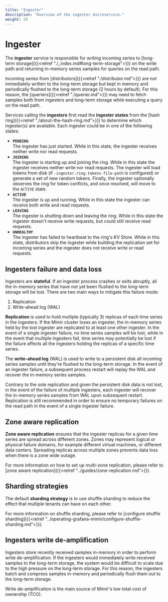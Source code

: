 ```yaml
---
title: "Ingester"
description: "Overview of the ingester microservice."
weight: 10
---
```


# Ingester

The **ingester** service is responsible for writing incoming series to [long-term storage]({{<relref "./_index.md#long-term-storage">}}) on the write path and returning in-memory series samples for queries on the read path.

Incoming series from [distributors]({{<relref "./distributor.md">}}) are not immediately written to the long-term storage but kept in memory and periodically flushed to the long-term storage (2 hours by default). For this reason, the [queriers]({{<relref "./querier.md">}}) may need to fetch samples both from ingesters and long-term storage while executing a query on the read path.

Services calling the **ingesters** first read the **ingester states** from the [hash ring]({{<relref "./about-the-hash-ring.md">}}) to determine which ingester(s) are available. Each ingester could be in one of the following states:

- **`PENDING`**<br />
  The ingester has just started. While in this state, the ingester receives neither write nor read requests.
- **`JOINING`**<br />
  The ingester is starting up and joining the ring. While in this state the ingester receives neither write nor read requests. The ingester will load tokens from disk (if `-ingester.ring.tokens-file-path` is configured) or generate a set of new random tokens. Finally, the ingester optionally observes the ring for token conflicts, and once resolved, will move to the `ACTIVE` state.
- **`ACTIVE`**<br />
  The ingester is up and running. While in this state the ingester can receive both write and read requests.
- **`LEAVING`**<br />
  The ingester is shutting down and leaving the ring. While in this state the ingester doesn't receive write requests, but could still receive read requests.
- **`UNHEALTHY`**<br />
  The ingester has failed to heartbeat to the ring's KV Store. While in this state, distributors skip the ingester while building the replication set for incoming series and the ingester does not receive write or read requests.

## Ingesters failure and data loss

Ingesters are **stateful**. If an ingester process crashes or exits abruptly, all the in-memory series that have not yet been flushed to the long-term storage will be lost. There are two main ways to mitigate this failure mode:

1. Replication
2. Write-ahead log (WAL)

**Replication** is used to hold multiple (typically 3) replicas of each time series in the ingesters. If the Mimir cluster loses an ingester, the in-memory series held by the lost ingester are replicated to at least one other ingester. In the event of a single ingester failure, no time series samples will be lost, while in the event that multiple ingesters fail, time series may potentially be lost if the failure affects all the ingesters holding the replicas of a specific time series.

The **write-ahead log** (WAL) is used to write to a persistent disk all incoming series samples until they're flushed to the long-term storage. In the event of an ingester failure, a subsequent process restart will replay the WAL and recover the in-memory series samples.

Contrary to the sole replication and given the persistent disk data is not lost, in the event of the failure of multiple ingesters, each ingester will recover the in-memory series samples from WAL upon subsequent restart. Replication is still recommended in order to ensure no temporary failures on the read path in the event of a single ingester failure.

## Zone aware replication

**Zone aware replication** ensures that the ingester replicas for a given time series are spread across different zones.
Zones may represent logical or physical failure domains, for example different virtual machines, or different data centers.
Spreading replicas across multiple zones prevents data loss when there is a zone wide outage.

For more information on how to set up multi-zone replication, please refer to [zone aware replication]({{<relref "../guides/zone-replication.md">}}).

## Sharding strategies

The default **sharding strategy** is to use shuffle sharding to reduce the effect that multiple tenants can have on each other.

For more information on shuffle sharding, please refer to [configure shuffle sharding]({{<relref "../operating-grafana-mimir/configure-shuffle-sharding.md">}}).

## Ingesters write de-amplification

Ingesters store recently received samples in-memory in order to perform write de-amplification. If the ingesters would immediately write received samples to the long-term storage, the system would be difficult to scale due to the high pressure on the long-term storage. For this reason, the ingesters batch and compress samples in-memory and periodically flush them out to the long-term storage.

Write de-amplification is the main source of Mimir's low total cost of ownership (TCO).
